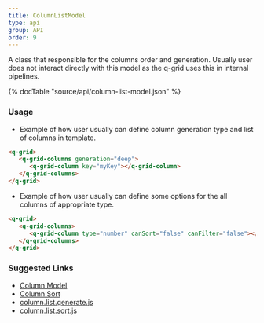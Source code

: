```yaml
---
title: ColumnListModel
type: api
group: API
order: 9
---
```

A class that responsible for the columns order and generation. Usually user does not interact directly
with this model as the q-grid uses this in internal pipelines.

{% docTable "source/api/column-list-model.json" %}

### Usage

* Example of how user usually can define column generation type and list of columns in template.

```html
<q-grid>
   <q-grid-columns generation="deep">
      <q-grid-column key="myKey"></q-grid-column>
   </q-grid-columns>
</q-grid>
```

* Example of how user usually can define some options for the all columns of appropriate type.

```html
<q-grid>
   <q-grid-columns>
      <q-grid-column type="number" canSort="false" canFilter="false"></q-grid-column>
   </q-grid-columns>
</q-grid>
```

### Suggested Links

* [Column Model](/doc/api/column-model.html)
* [Column Sort](/doc/feature/sort.html)
* [column.list.generate.js](https://github.com/qgrid/ng2/blob/master/core/column-list/column.list.generate.js)
* [column.list.sort.js](https://github.com/qgrid/ng2/blob/master/core/column-list/column.list.sort.js)


